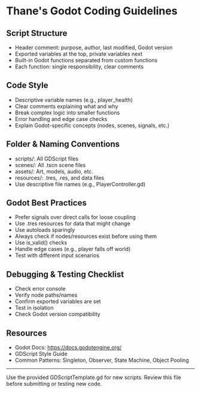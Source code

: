 # Thane's Godot Coding Guidelines

## Script Structure
- Header comment: purpose, author, last modified, Godot version
- Exported variables at the top, private variables next
- Built-in Godot functions separated from custom functions
- Each function: single responsibility, clear comments

## Code Style
- Descriptive variable names (e.g., player_health)
- Clear comments explaining what and why
- Break complex logic into smaller functions
- Error handling and edge case checks
- Explain Godot-specific concepts (nodes, scenes, signals, etc.)

## Folder & Naming Conventions
- scripts/: All GDScript files
- scenes/: All .tscn scene files
- assets/: Art, models, audio, etc.
- resources/: .tres, .res, and data files
- Use descriptive file names (e.g., PlayerController.gd)

## Godot Best Practices
- Prefer signals over direct calls for loose coupling
- Use .tres resources for data that might change
- Use autoloads sparingly
- Always check if nodes/resources exist before using them
- Use is_valid() checks
- Handle edge cases (e.g., player falls off world)
- Test with different input scenarios

## Debugging & Testing Checklist
- Check error console
- Verify node paths/names
- Confirm exported variables are set
- Test in isolation
- Check Godot version compatibility

## Resources
- Godot Docs: https://docs.godotengine.org/
- GDScript Style Guide
- Common Patterns: Singleton, Observer, State Machine, Object Pooling

---
Use the provided GDScriptTemplate.gd for new scripts. Review this file before submitting or testing new code.
